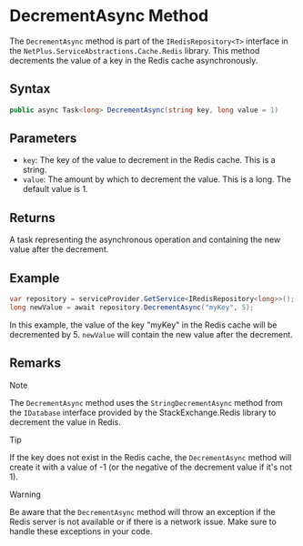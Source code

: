 # DecrementAsync Method

The `DecrementAsync` method is part of the `IRedisRepository<T>` interface in the `NetPlus.ServiceAbstractions.Cache.Redis` library. This method decrements the value of a key in the Redis cache asynchronously.

## Syntax

```csharp
public async Task<long> DecrementAsync(string key, long value = 1)
```

## Parameters

- `key`: The key of the value to decrement in the Redis cache. This is a string.
- `value`: The amount by which to decrement the value. This is a long. The default value is 1.

## Returns

A task representing the asynchronous operation and containing the new value after the decrement.

## Example

```csharp
var repository = serviceProvider.GetService<IRedisRepository<long>>();
long newValue = await repository.DecrementAsync("myKey", 5);
```

In this example, the value of the key "myKey" in the Redis cache will be decremented by 5. `newValue` will contain the new value after the decrement.

## Remarks

> [!NOTE]
> The `DecrementAsync` method uses the `StringDecrementAsync` method from the `IDatabase` interface provided by the StackExchange.Redis library to decrement the value in Redis.

> [!TIP]
> If the key does not exist in the Redis cache, the `DecrementAsync` method will create it with a value of -1 (or the negative of the decrement value if it's not 1).

> [!WARNING]
> Be aware that the `DecrementAsync` method will throw an exception if the Redis server is not available or if there is a network issue. Make sure to handle these exceptions in your code.
